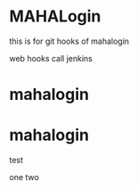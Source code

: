 # MAHALogin
this is for git hooks  of mahalogin

web hooks call jenkins




# mahalogin
# mahalogin

test

one
two
